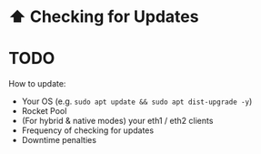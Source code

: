 # :arrow_up: Checking for Updates

# TODO

How to update:
- Your OS (e.g. `sudo apt update && sudo apt dist-upgrade -y`)
- Rocket Pool
- (For hybrid & native modes) your eth1 / eth2 clients
- Frequency of checking for updates
- Downtime penalties